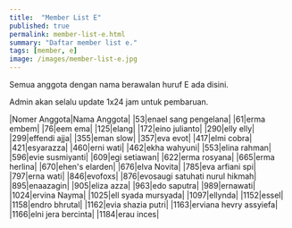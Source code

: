 ```yaml
---
title:  "Member List E"
published: true
permalink: member-list-e.html
summary: "Daftar member list e."
tags: [member, e]
image: /images/member-list-e.jpg
---
```


Semua anggota dengan nama berawalan huruf E ada disini.

Admin akan selalu update 1x24 jam untuk pembaruan.

|Nomer Anggota|Nama Anggota|
|53|enael sang pengelana|
|61|erma embem|
|76|eem ema|
|125|elang|
|172|eino julianto|
|290|elly elly|
|299|effendi ajja|
|355|eman slow|
|357|eva evot|
|417|elmi cobra|
|421|esyarazza|
|460|erni wati|
|462|ekha wahyuni|
|553|elina rahman|
|596|evie susmiyanti|
|609|egi setiawan|
|622|erma rosyana|
|665|erma herlina|
|670|ehen's elarden|
|676|elva Novita|
|785|eva arfiani spi|
|797|erna wati|
|846|evofoxs|
|876|evosaugi satuhati nurul hikmah|
|895|enaazagin|
|905|eliza azza|
|963|edo saputra|
|989|ernawati|
|1024|ervina Nayma|
|1025|ell syada mursyada|
|1097|ellynda|
|1152|essel|
|1158|endro bhrutal|
|1162|evia shazia putri|
|1163|erviana hevry assyiefa|
|1166|elni jera bercinta|
|1184|erau inces|